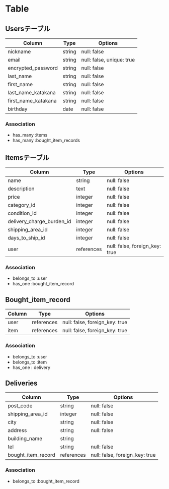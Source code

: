# Table 

## Usersテーブル

| Column              | Type   | Options                     |
| ------------------- | ------ | --------------------------- |
| nickname            | string | null: false                 |
| email               | string | null: false, unique: true   |
| encrypted_password  | string | null: false                 |
| last_name           | string | null: false                 |
| first_name          | string | null: false                 |
| last_name_katakana  | string | null: false                 |
| first_name_katakana | string | null: false                 |
| birthday            | date   | null: false                 |

### Association

- has_many :items
- has_many :bought_item_records

## Itemsテーブル

| Column                    | Type       | Options                        |
| ------------------------- | ---------- | ------------------------------ |
| name                      | string     | null: false                    |
| description               | text       | null: false                    |
| price                     | integer    | null: false                    |
| category_id               | integer    | null: false                    |
| condition_id              | integer    | null: false                    |
| delivery_charge_burden_id | integer    | null: false                    |
| shipping_area_id          | integer    | null: false                    |
| days_to_ship_id           | integer    | null: false                    |
| user                      | references | null: false, foreign_key: true |

### Association

- belongs_to :user
- has_one :bought_item_record

## Bought_item_record

| Column   | Type       | Options                        |
| -------- | ---------- | ------------------------------ |
| user     | references | null: false, foreign_key: true |
| item     | references | null: false, foreign_key: true |

### Association

- belongs_to :user
- belongs_to :item
- has_one : delivery

## Deliveries

| Column             | Type       | Options                        |
| ------------------ | ---------- | ------------------------------ |
| post_code          | string     | null: false                    |
| shipping_area_id   | integer    | null: false                    |
| city               | string     | null: false                    |
| address            | string     | null: false                    |
| building_name      | string     |                                |
| tel                | string     | null: false                    |
| bought_item_record | references | null: false, foreign_key: true |

### Association

- belongs_to :bought_item_record
